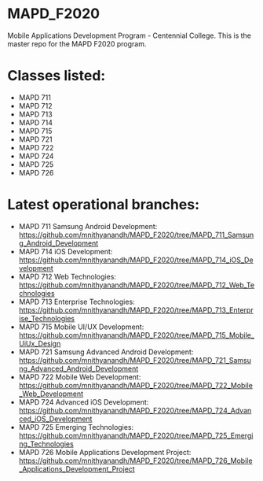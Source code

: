 # MAPD_F2020
Mobile Applications Development Program - Centennial College. 
This is the master repo for the MAPD F2020 program.

# Classes listed:
- MAPD 711
- MAPD 712
- MAPD 713
- MAPD 714
- MAPD 715
- MAPD 721
- MAPD 722
- MAPD 724
- MAPD 725
- MAPD 726

# Latest operational branches:
- MAPD 711 Samsung Android Development: https://github.com/mnithyanandh/MAPD_F2020/tree/MAPD_711_Samsung_Android_Development
- MAPD 714 iOS Development: https://github.com/mnithyanandh/MAPD_F2020/tree/MAPD_714_iOS_Development
- MAPD 712 Web Technologies: https://github.com/mnithyanandh/MAPD_F2020/tree/MAPD_712_Web_Technologies
- MAPD 713 Enterprise Technologies: https://github.com/mnithyanandh/MAPD_F2020/tree/MAPD_713_Enterprise_Technologies
- MAPD 715 Mobile UI/UX Development: https://github.com/mnithyanandh/MAPD_F2020/tree/MAPD_715_Mobile_UiUx_Design
- MAPD 721 Samsung Advanced Android Development: https://github.com/mnithyanandh/MAPD_F2020/tree/MAPD_721_Samsung_Advanced_Android_Development
- MAPD 722 Mobile Web Development: https://github.com/mnithyanandh/MAPD_F2020/tree/MAPD_722_Mobile_Web_Development
- MAPD 724 Advanced iOS Development: https://github.com/mnithyanandh/MAPD_F2020/tree/MAPD_724_Advanced_iOS_Development
- MAPD 725 Emerging Technologies: https://github.com/mnithyanandh/MAPD_F2020/tree/MAPD_725_Emerging_Technologies
- MAPD 726 Mobile Applications Development Project: https://github.com/mnithyanandh/MAPD_F2020/tree/MAPD_726_Mobile_Applications_Development_Project
